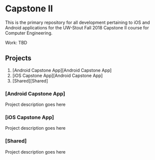 # Capstone II

This is the primary repository for all development pertaining to iOS and Android applications for the UW-Stout Fall 2018 Capstone II course for Computer Engineering.


Work: TBD


## Projects
1. [Android Capstone App][Android Capstone App]
2. [iOS Capstone App][Android Capstone App]
3. [Shared][Shared]



### [Android Capstone App]

Project description goes here

### [iOS Capstone App]

Project description goes here

### [Shared]

Project description goes here